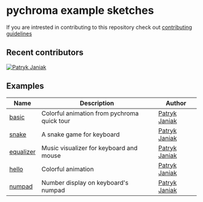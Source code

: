 # pychroma example sketches

If you are intrested in contributing to this repository check out [contributing guidelines](https://github.com/morswin22/pychroma-examples/blob/master/CONTRIBUTING.md)

## Recent contributors

[![Patryk Janiak](https://github.com/morswin22.png?size=80)](https://github.com/morswin22)

## Examples

| Name | Description | Author |
| - | - | - |
| [basic](https://github.com/morswin22/pychroma-examples/blob/master/basic.py) | Colorful animation from pychroma quick tour | [Patryk Janiak](https://github.com/morswin22)
| [snake](https://github.com/morswin22/pychroma-examples/blob/master/snake.py) | A snake game for keyboard | [Patryk Janiak](https://github.com/morswin22)
| [equalizer](https://github.com/morswin22/pychroma-examples/blob/master/equalizer.py) | Music visualizer for keyboard and mouse | [Patryk Janiak](https://github.com/morswin22)
| [hello](https://github.com/morswin22/pychroma-examples/blob/master/hello.py) | Colorful animation | [Patryk Janiak](https://github.com/morswin22)
| [numpad](https://github.com/morswin22/pychroma-examples/blob/master/numpad.py) | Number display on keyboard's numpad | [Patryk Janiak](https://github.com/morswin22)
